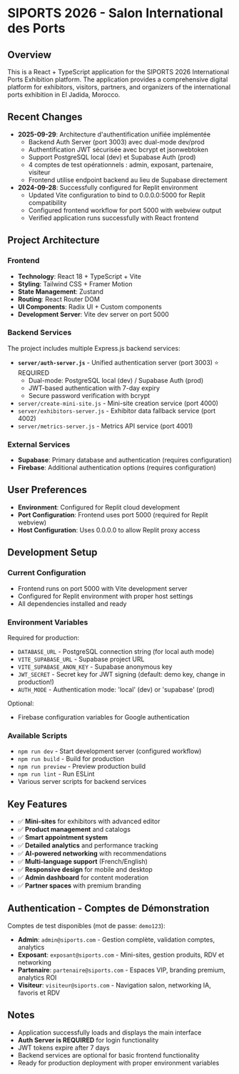# SIPORTS 2026 - Salon International des Ports

## Overview
This is a React + TypeScript application for the SIPORTS 2026 International Ports Exhibition platform. The application provides a comprehensive digital platform for exhibitors, visitors, partners, and organizers of the international ports exhibition in El Jadida, Morocco.

## Recent Changes
- **2025-09-29**: Architecture d'authentification unifiée implémentée
  - Backend Auth Server (port 3003) avec dual-mode dev/prod
  - Authentification JWT sécurisée avec bcrypt et jsonwebtoken
  - Support PostgreSQL local (dev) et Supabase Auth (prod)
  - 4 comptes de test opérationnels : admin, exposant, partenaire, visiteur
  - Frontend utilise endpoint backend au lieu de Supabase directement
- **2024-09-28**: Successfully configured for Replit environment
  - Updated Vite configuration to bind to 0.0.0.0:5000 for Replit compatibility
  - Configured frontend workflow for port 5000 with webview output
  - Verified application runs successfully with React frontend

## Project Architecture

### Frontend
- **Technology**: React 18 + TypeScript + Vite
- **Styling**: Tailwind CSS + Framer Motion
- **State Management**: Zustand
- **Routing**: React Router DOM
- **UI Components**: Radix UI + Custom components
- **Development Server**: Vite dev server on port 5000

### Backend Services
The project includes multiple Express.js backend services:
- **`server/auth-server.js`** - Unified authentication server (port 3003) ⭐ REQUIRED
  - Dual-mode: PostgreSQL local (dev) / Supabase Auth (prod)
  - JWT-based authentication with 7-day expiry
  - Secure password verification with bcrypt
- `server/create-mini-site.js` - Mini-site creation service (port 4000)
- `server/exhibitors-server.js` - Exhibitor data fallback service (port 4002)
- `server/metrics-server.js` - Metrics API service (port 4001)

### External Services
- **Supabase**: Primary database and authentication (requires configuration)
- **Firebase**: Additional authentication options (requires configuration)

## User Preferences
- **Environment**: Configured for Replit cloud development
- **Port Configuration**: Frontend uses port 5000 (required for Replit webview)
- **Host Configuration**: Uses 0.0.0.0 to allow Replit proxy access

## Development Setup

### Current Configuration
- Frontend runs on port 5000 with Vite development server
- Configured for Replit environment with proper host settings
- All dependencies installed and ready

### Environment Variables
Required for production:
- `DATABASE_URL` - PostgreSQL connection string (for local auth mode)
- `VITE_SUPABASE_URL` - Supabase project URL
- `VITE_SUPABASE_ANON_KEY` - Supabase anonymous key
- `JWT_SECRET` - Secret key for JWT signing (default: demo key, change in production!)
- `AUTH_MODE` - Authentication mode: 'local' (dev) or 'supabase' (prod)

Optional:
- Firebase configuration variables for Google authentication

### Available Scripts
- `npm run dev` - Start development server (configured workflow)
- `npm run build` - Build for production
- `npm run preview` - Preview production build
- `npm run lint` - Run ESLint
- Various server scripts for backend services

## Key Features
- ✅ **Mini-sites** for exhibitors with advanced editor
- ✅ **Product management** and catalogs  
- ✅ **Smart appointment system**
- ✅ **Detailed analytics** and performance tracking
- ✅ **AI-powered networking** with recommendations
- ✅ **Multi-language support** (French/English)
- ✅ **Responsive design** for mobile and desktop
- ✅ **Admin dashboard** for content moderation
- ✅ **Partner spaces** with premium branding

## Authentication - Comptes de Démonstration
Comptes de test disponibles (mot de passe: `demo123`):
- **Admin**: `admin@siports.com` - Gestion complète, validation comptes, analytics
- **Exposant**: `exposant@siports.com` - Mini-sites, gestion produits, RDV et networking
- **Partenaire**: `partenaire@siports.com` - Espaces VIP, branding premium, analytics ROI
- **Visiteur**: `visiteur@siports.com` - Navigation salon, networking IA, favoris et RDV

## Notes
- Application successfully loads and displays the main interface
- **Auth Server is REQUIRED** for login functionality
- JWT tokens expire after 7 days
- Backend services are optional for basic frontend functionality
- Ready for production deployment with proper environment variables